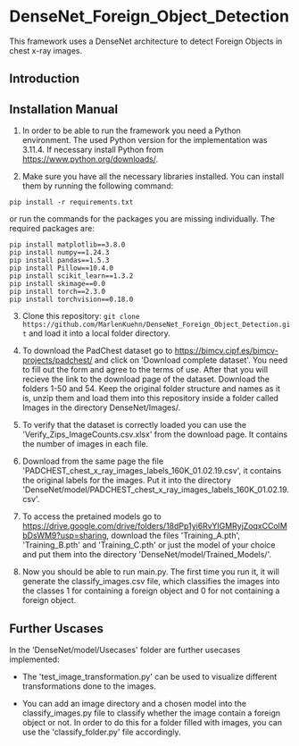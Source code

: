 <!-- markdownlint-disable -->

# DenseNet_Foreign_Object_Detection
This framework uses a DenseNet architecture to detect Foreign Objects in chest x-ray images.

## Introduction



## Installation Manual

1. In order to be able to run the framework you need a Python environment. The used Python version for the implementation was 3.11.4. If necessary install Python from https://www.python.org/downloads/.

2. Make sure you have all the necessary libraries installed. You can install them by running the following command:

```
pip install -r requirements.txt
```

or run the commands for the packages you are missing individually. The required packages are:

```
pip install matplotlib==3.8.0
pip install numpy==1.24.3
pip install pandas==1.5.3
pip install Pillow==10.4.0
pip install scikit_learn==1.3.2
pip install skimage==0.0
pip install torch==2.3.0
pip install torchvision==0.18.0
```

3. Clone this repository: ```git clone https://github.com/MarlenKuehn/DenseNet_Foreign_Object_Detection.git``` and load it into a local folder directory.

4. To download the PadChest dataset go to https://bimcv.cipf.es/bimcv-projects/padchest/ and click on 'Download complete dataset'. You need to fill out the form and agree to the terms of use. After that you will recieve the link to the download page of the dataset. Download the folders 1-50 and 54. Keep the original folder structure and names as it is, unzip them and load them into this repository inside a folder called Images in the directory DenseNet/Images/. 
   
5. To verify that the dataset is correctly loaded you can use the 'Verify_Zips_ImageCounts.csv.xlsx' from the download page. It contains the number of images in each file. 

6. Download from the same page the file 'PADCHEST_chest_x_ray_images_labels_160K_01.02.19.csv', it contains the original labels for the images. Put it into the directory 'DenseNet/model/PADCHEST_chest_x_ray_images_labels_160K_01.02.19.csv'.
   
7. To access the pretained models go to https://drive.google.com/drive/folders/18dPp1yi6RvYIGMRyjZoqxCColMbDsWM9?usp=sharing, download the files 'Training_A.pth', 'Training_B.pth' and 'Training_C.pth' or just the model of your choice and put them into the directory 'DenseNet/model/Trained_Models/'.

8. Now you should be able to run main.py. The first time you run it, it will generate the classify_images.csv file, which classifies the images into the classes 1 for containing a foreign object and 0 for not containing a foreign object.
   
## Further Uscases

In the 'DenseNet/model/Usecases' folder are further usecases implemented:

- The 'test_image_transformation.py' can be used to visualize different transformations done to the images. 
  
- You can add an image directory and a chosen model into the classify_images.py file to classify whether the image contain a foreign object or not. In order to do this for a folder filled with images, you can use the 'classify_folder.py' file accordingly.